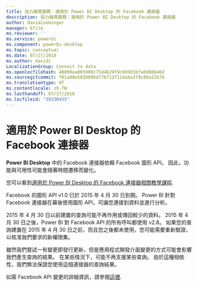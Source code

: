 ```yaml
---
title: 協力廠商服務：適用於 Power BI Desktop 的 Facebook 連接器
description: 協力廠商服務：適用於 Power BI Desktop 的 Facebook 連接器
author: davidiseminger
manager: kfile
ms.reviewer: ''
ms.service: powerbi
ms.component: powerbi-desktop
ms.topic: conceptual
ms.date: 07/27/2018
ms.author: davidi
LocalizationGroup: Connect to data
ms.openlocfilehash: 48009ea065909c75d4629f9c669d1bfa6d88646d
ms.sourcegitcommit: f01a88e583889bd77b712f11da4a379c88a22b76
ms.translationtype: HT
ms.contentlocale: zh-TW
ms.lasthandoff: 07/27/2018
ms.locfileid: "39330435"
---
```

# <a name="facebook-connector-for-power-bi-desktop"></a>適用於 Power BI Desktop 的 Facebook 連接器
**Power BI Desktop** 中的 Facebook 連接器依賴 Facebook 圖形 API。 因此，功能與可用性可能會隨著時間遷移而變化。

您可以看到[適用於 Power BI Desktop 的 Facebook 連接器相關教學課程](desktop-tutorial-facebook-analytics.md).

Facebook 的圖形 API v1.0 已於 2015 年 4 月 30 日<sup></sup>到期。 Power BI 針對 Facebook 連接器在幕後使用圖形 API，可讓您連接到資料並進行分析。

2015 年 4 月 30 日以前建置的查詢<sup></sup>可能不再作用或傳回較少的資料。 2015 年 4 月 30 日之後<sup></sup>，Power BI 對 Facebook API 的所有呼叫都使用 v2.8。 如果您的查詢建置在 2015 年 4 月 30 日之前，而且您之後都未使用，您可能需要重新驗證，以核准我們要求的新權限集。

雖然我們嘗試一有變更即發行更新，但是應用程式開發介面變更的方式可能會影響我們產生查詢的結果。 在某些情況下，可能不再支援某些查詢。 由於這種相依性，我們無法保證您使用這個連接器的查詢結果。

如需 Facebook API 變更的詳細資訊，請參閱[這裡](https://developers.facebook.com/docs/apps/changelog#v2_0).


